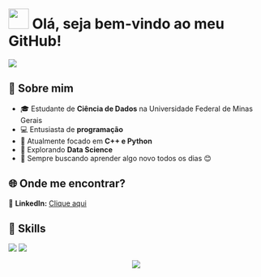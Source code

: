 <!--Título-->
<h1>
  <img src="https://media.giphy.com/media/hvRJCLFzcasrR4ia7z/giphy.gif" width="40px"> 
  Olá, seja bem-vindo ao meu GitHub!
</h1>

<!-- Animação-->
<p>
<div align="left">
  <img src="https://readme-typing-svg.herokuapp.com?font=JetBrains+Mono&weight=600&size=28&pause=2000&color=58A0C8&width=650&lines=Graduando+em+Ciência+de+Dados+📈;Transformando+ideias+em++códigos+💡;Small+steps,+big+dreams+🪐&repeat=true">
</div>
</p>

## 📍 Sobre mim  
- 🎓 Estudante de **Ciência de Dados** na Universidade Federal de Minas Gerais
- 💻 Entusiasta de **programação**
- 📘 Atualmente focado em **C++ e Python**
- 🧠 Explorando **Data Science**
- 🚀 Sempre buscando aprender algo novo todos os dias 😊

## 🌐 Onde me encontrar?

📧 **LinkedIn:** [Clique aqui](https://www.linkedin.com/in/jo%C3%A3o-vitor-santos-e-silva-264645354?utm_source=share&utm_campaign=share_via&utm_content=profile&utm_medium=ios_app)   

## 🔧 Skills  

<p>
  <img src="https://img.shields.io/badge/C-1E3A8A?style=for-the-badge&logo=c&logoColor=white"/>
  <img src="https://img.shields.io/badge/Python-2563EB?style=for-the-badge&logo=python&logoColor=white"/>
</p>

<!-- Rodapé-->
<p align="center">
  <img src="https://capsule-render.vercel.app/api?type=waving&color=58A0C8&height=120&section=footer&width=100%"/>
</p>
